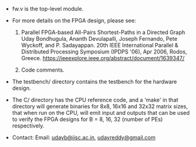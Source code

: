 
- fw.v is the top-level module. 

- For more details on the FPGA design, please see:

  1) Parallel FPGA-based All-Pairs Shortest-Paths in a Directed Graph 
     Uday Bondhugula, Ananth Devulapalli, Joseph Fernando, Pete Wyckoff, 
     and P. Sadayappan.  20th IEEE International Parallel & Distributed 
     Processing Symposium (IPDPS '06), Apr 2006, Rodos, Greece.
     https://ieeexplore.ieee.org/abstract/document/1639347/

  2) Code comments. 

- The testbench/ directory contains the testbench for the hardware 
  design.

- The C/ directory has the CPU reference code, and a 'make' in that 
  directory will generate binaries for 8x8, 16x16 and 32x32 matrix 
  sizes, that when run on the CPU, will emit input and outputs that can 
  be used to verify the FPGA designs for B = 8, 16, 32 (number of PEs) 
  respectively.

- Contact: Email: udayb@iisc.ac.in, udayreddy@gmail.com
